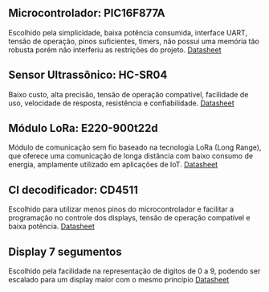 ## Microcontrolador: PIC16F877A
Escolhido pela simplicidade, baixa potência consumida, interface UART, tensão de operação, pinos suficientes, timers, não possui uma memória tão robusta porém não interferiu as restrições do projeto.
  [Datasheet](https://ww1.microchip.com/downloads/aemDocuments/documents/MCU08/ProductDocuments/DataSheets/39582C.pdf)
## Sensor Ultrassônico: HC-SR04
Baixo custo, alta precisão, tensão de operação compatível, facilidade de uso, velocidade de resposta, resistência e confiabilidade.
  [Datasheet](https://www.handsontec.com/dataspecs/HC-SR04-Ultrasonic.pdf)
## Módulo LoRa: E220-900t22d
Módulo de comunicação sem fio baseado na tecnologia LoRa (Long Range), que oferece uma comunicação de longa distância com baixo consumo de energia, amplamente utilizado em aplicações de IoT.
  [Datasheet](https://cdn.awsli.com.br/945/945993/arquivos/E220-900T22D_UserManual_EN_v1.0.pdf)
## CI decodificador: CD4511
Escolhido para utilizar menos pinos do microcontrolador e facilitar a programação no controle dos displays, tensão de operação compatível e baixa potência. 
  [Datasheet](https://www.ti.com/lit/ds/symlink/cd4511b.pdf)
## Display 7 segumentos
Escolhido pela facilidade na representação de digitos de 0 a 9, podendo ser escalado para um display maior com o mesmo princípio
[Datasheet](https://www.farnell.com/datasheets/2095789.pdf)
